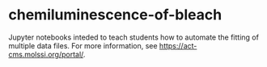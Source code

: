 # chemiluminescence-of-bleach

Jupyter notebooks inteded to teach students how to automate the fitting of multiple data files. For more information, see https://act-cms.molssi.org/portal/.
